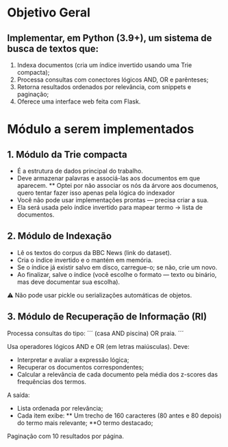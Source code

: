 # Objetivo Geral
## Implementar, em Python (3.9+), um sistema de busca de textos que:
1. Indexa documentos (cria um índice invertido usando uma Trie compacta);
2. Processa consultas com conectores lógicos AND, OR e parênteses;
3. Retorna resultados ordenados por relevância, com snippets e paginação;
4. Oferece uma interface web feita com Flask.

# Módulo a serem implementados
## 1. Módulo da Trie compacta
* É a estrutura de dados principal do trabalho.
* Deve armazenar palavras e associá-las aos documentos em que aparecem.
** Optei por não associar os nós da árvore aos documenos, quero tentar fazer isso apenas pela lógica do indexador
* Você não pode usar implementações prontas — precisa criar a sua.
* Ela será usada pelo índice invertido para mapear termo → lista de documentos.

## 2. Módulo de Indexação
* Lê os textos do corpus da BBC News (link do dataset).
* Cria o índice invertido e o mantém em memória.
* Se o índice já existir salvo em disco, carregue-o; se não, crie um novo.
* Ao finalizar, salve o índice (você escolhe o formato — texto ou binário, mas deve documentar sua escolha).

⚠️ Não pode usar pickle ou serializações automáticas de objetos.

## 3. Módulo de Recuperação de Informação (RI)
Processa consultas do tipo:
´´´
    (casa AND piscina) OR praia.
´´´

Usa operadores lógicos AND e OR (em letras maiúsculas).
Deve:
* Interpretar e avaliar a expressão lógica;
* Recuperar os documentos correspondentes;
* Calcular a relevância de cada documento pela média dos z-scores das frequências dos termos.

A saída:
* Lista ordenada por relevância;
* Cada item exibe:
** Um trecho de 160 caracteres (80 antes e 80 depois) do termo mais relevante;
**O termo destacado;

Paginação com 10 resultados por página.